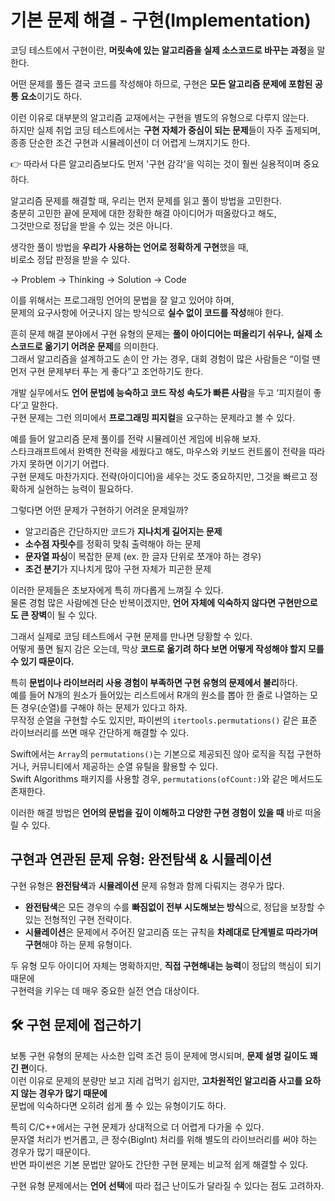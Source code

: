 # 기본 문제 해결 - 구현(Implementation)

코딩 테스트에서 구현이란, **머릿속에 있는 알고리즘을 실제 소스코드로 바꾸는 과정**을 말한다.  

어떤 문제를 풀든 결국 코드를 작성해야 하므로, 구현은 **모든 알고리즘 문제에 포함된 공통 요소**이기도 하다.

이런 이유로 대부분의 알고리즘 교재에서는 구현을 별도의 유형으로 다루지 않는다.  
하지만 실제 취업 코딩 테스트에서는 **구현 자체가 중심이 되는 문제**들이 자주 출제되며,  
종종 단순한 조건 구현과 시뮬레이션이 더 어렵게 느껴지기도 한다.

👉 따라서 다른 알고리즘보다도 먼저 '구현 감각'을 익히는 것이 훨씬 실용적이며 중요하다.


알고리즘 문제를 해결할 때, 우리는 먼저 문제를 읽고 풀이 방법을 고민한다.  
충분히 고민한 끝에 문제에 대한 정확한 해결 아이디어가 떠올랐다고 해도,  
그것만으로 정답을 받을 수 있는 것은 아니다.

생각한 풀이 방법을 **우리가 사용하는 언어로 정확하게 구현**했을 때,  
비로소 정답 판정을 받을 수 있다.

→ Problem → Thinking → Solution → Code

이를 위해서는 프로그래밍 언어의 문법을 잘 알고 있어야 하며,  
문제의 요구사항에 어긋나지 않는 방식으로 **실수 없이 코드를 작성**해야 한다.

흔히 문제 해결 분야에서 구현 유형의 문제는 **풀이 아이디어는 떠올리기 쉬우나, 실제 소스코드로 옮기기 어려운 문제**를 의미한다.  
그래서 알고리즘을 설계하고도 손이 안 가는 경우, 대회 경험이 많은 사람들은 “이럴 땐 먼저 구현 문제부터 푸는 게 좋다”고 조언하기도 한다.

개발 실무에서도 **언어 문법에 능숙하고 코드 작성 속도가 빠른 사람**을 두고 ‘피지컬이 좋다’고 말한다.  
구현 문제는 그런 의미에서 **프로그래밍 피지컬**을 요구하는 문제라고 볼 수 있다.

예를 들어 알고리즘 문제 풀이를 전략 시뮬레이션 게임에 비유해 보자.  
스타크래프트에서 완벽한 전략을 세웠다고 해도, 마우스와 키보드 컨트롤이 전략을 따라가지 못하면 이기기 어렵다.  
구현 문제도 마찬가지다. 전략(아이디어)을 세우는 것도 중요하지만, 그것을 빠르고 정확하게 실현하는 능력이 필요하다.

그렇다면 어떤 문제가 구현하기 어려운 문제일까?

- 알고리즘은 간단하지만 코드가 **지나치게 길어지는 문제**
- **소수점 자릿수**를 정확히 맞춰 출력해야 하는 문제
- **문자열 파싱**이 복잡한 문제 (ex. 한 글자 단위로 쪼개야 하는 경우)
- **조건 분기**가 지나치게 많아 구현 자체가 피곤한 문제

이러한 문제들은 초보자에게 특히 까다롭게 느껴질 수 있다.  
물론 경험 많은 사람에겐 단순 반복이겠지만, **언어 자체에 익숙하지 않다면 구현만으로도 큰 장벽**이 될 수 있다.

그래서 실제로 코딩 테스트에서 구현 문제를 만나면 당황할 수 있다.  
어떻게 풀면 될지 감은 오는데, 막상 **코드로 옮기려 하다 보면 어떻게 작성해야 할지 모를 수 있기 때문이다.**

특히 **문법이나 라이브러리 사용 경험이 부족하면 구현 유형의 문제에서 불리**하다.  
예를 들어 N개의 원소가 들어있는 리스트에서 R개의 원소를 뽑아 한 줄로 나열하는 모든 경우(순열)를 구해야 하는 문제가 있다고 하자.  
무작정 순열을 구현할 수도 있지만, 파이썬의 `itertools.permutations()` 같은 표준 라이브러리를 쓰면 매우 간단하게 해결할 수 있다.

Swift에서는 `Array`의 `permutations()`는 기본으로 제공되진 않아
로직을 직접 구현하거나, 커뮤니티에서 제공하는 순열 유틸을 활용할 수 있다.  
Swift Algorithms 패키지를 사용할 경우, `permutations(ofCount:)`와 같은 메서드도 존재한다.

이러한 해결 방법은 **언어의 문법을 깊이 이해하고 다양한 구현 경험이 있을 때** 바로 떠올릴 수 있다.

## 구현과 연관된 문제 유형: 완전탐색 & 시뮬레이션

구현 유형은 **완전탐색**과 **시뮬레이션** 문제 유형과 함께 다뤄지는 경우가 많다.

- **완전탐색**은 모든 경우의 수를 **빠짐없이 전부 시도해보는 방식**으로, 정답을 보장할 수 있는 전형적인 구현 전략이다.
- **시뮬레이션**은 문제에서 주어진 알고리즘 또는 규칙을 **차례대로 단계별로 따라가며 구현**해야 하는 문제 유형이다.

두 유형 모두 아이디어 자체는 명확하지만, **직접 구현해내는 능력**이 정답의 핵심이 되기 때문에  
구현력을 키우는 데 매우 중요한 실전 연습 대상이다.

## 🛠 구현 문제에 접근하기

보통 구현 유형의 문제는 사소한 입력 조건 등이 문제에 명시되며, **문제 설명 길이도 꽤 긴 편**이다.  
이런 이유로 문제의 분량만 보고 지레 겁먹기 쉽지만, **고차원적인 알고리즘 사고를 요하지 않는 경우가 많기 때문에**  
문법에 익숙하다면 오히려 쉽게 풀 수 있는 유형이기도 하다.

특히 C/C++에서는 구현 문제가 상대적으로 더 어렵게 다가올 수 있다.  
문자열 처리가 번거롭고, 큰 정수(BigInt) 처리를 위해 별도의 라이브러리를 써야 하는 경우가 많기 때문이다.  
반면 파이썬은 기본 문법만 알아도 간단한 구현 문제는 비교적 쉽게 해결할 수 있다.

구현 유형 문제에서는 **언어 선택**에 따라 접근 난이도가 달라질 수 있다는 점도 고려하자.
